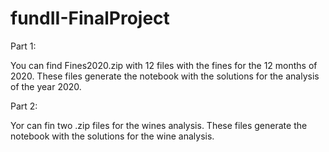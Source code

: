 # fundII-FinalProject

Part 1:

You can find Fines2020.zip with 12 files with the fines for the 12 months of 2020. 
These files generate the notebook with the solutions for the analysis of the year 2020.



Part 2:

Yor can fin two .zip files for the wines analysis.
These files generate the notebook with the solutions for the wine analysis.
